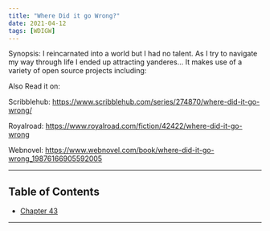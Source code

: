 ```yaml
---
title: "Where Did it go Wrong?"
date: 2021-04-12
tags: [WDIGW]
---
```

Synopsis: I reincarnated into a world but I had no talent. As I try to navigate my way through life I ended up attracting yanderes...
It makes use of a variety of open source projects including:

Also Read it on:

Scribblehub: https://www.scribblehub.com/series/274870/where-did-it-go-wrong/

Royalroad: https://www.royalroad.com/fiction/42422/where-did-it-go-wrong

Webnovel: https://www.webnovel.com/book/where-did-it-go-wrong_19876166905592005

---
Table of Contents
---
- [Chapter 43](/post/wdigw-43)
---

